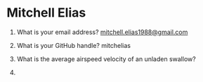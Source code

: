 # Mitchell Elias

1. What is your email address?
mitchell.elias1988@gmail.com
2. What is your GitHub handle?
mitchelias
3. What is the average airspeed velocity of an unladen swallow?

4.

